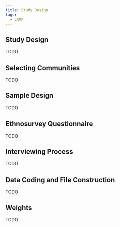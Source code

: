 ```yaml
---
title: Study Design
tags:
  - LAMP
---
```


## Study Design

TODO

## Selecting Communities

TODO

## Sample Design

TODO

## Ethnosurvey Questionnaire

TODO

## Interviewing Process

TODO

## Data Coding and File Construction

TODO

## Weights

TODO
